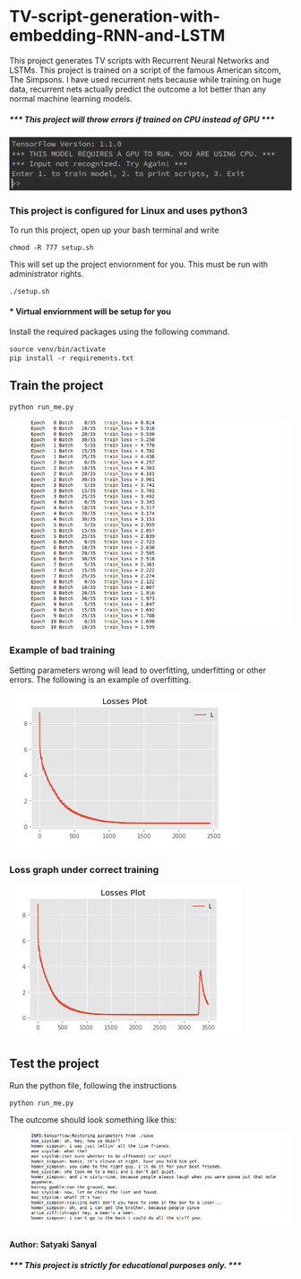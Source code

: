 # TV-script-generation-with-embedding-RNN-and-LSTM
This project generates TV scripts with Recurrent Neural Networks and LSTMs. This project is trained on a script of the famous American sitcom, The Simpsons. I have used recurrent nets because while training on huge data, recurrent nets actually predict the outcome a lot better than any normal machine learning models.

##### *** This project will throw errors if trained on CPU instead of GPU ***

![Terminal screen_error](https://github.com/Satyaki0924/TV-script-generation-with-embedding-RNN-and-LSTM/blob/master/res/tensorflow_error.png?raw=true "Terminalerror")

### This project is configured for Linux and uses python3
To run this project, open up your bash terminal and write

```
chmod -R 777 setup.sh
```
This will set up the project enviornment for you. This must be run with administrator rights.

```
./setup.sh
```

#### * Virtual enviornment will be setup for you
Install the required packages using the following command.

```
source venv/bin/activate
pip install -r requirements.txt
```

## Train the project

```
python run_me.py
```

![Terminal screen_1](https://github.com/Satyaki0924/TV-script-generation-with-embedding-RNN-and-LSTM/blob/master/res/training.png?raw=true "Terminal1")

### Example of bad training
Setting parameters wrong will lead to overfitting, underfitting or other errors. The following is an example of overfitting.

![Terminal screen_2](https://github.com/Satyaki0924/TV-script-generation-with-embedding-RNN-and-LSTM/blob/master/res/loss2.png?raw=true "Terminal2")

### Loss graph under correct training

![Terminal screen_3](https://github.com/Satyaki0924/TV-script-generation-with-embedding-RNN-and-LSTM/blob/master/res/loss1.png?raw=true "Terminal4")

## Test the project
Run the python file, following the instructions

```
python run_me.py
```

The outcome should look something like this:

![Terminal screen_4](https://github.com/Satyaki0924/TV-script-generation-with-embedding-RNN-and-LSTM/blob/master/res/testing.png?raw=true "Terminal4")


#### Author: Satyaki Sanyal
##### *** This project is strictly for educational purposes only. ***
